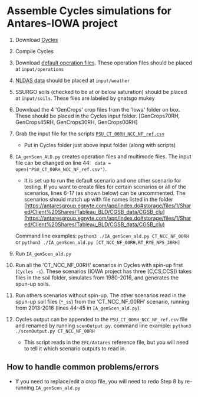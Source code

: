 # Assemble Cycles simulations for Antares-IOWA project

1. Download [Cycles](https://github.com/PSUmodeling/Cycles/releases/)
2. Compile Cycles
3. Download [default operation files](https://psu.app.box.com/folder/117602483623). These operation files should be placed at `input/operations`
4. [NLDAS data](https://psu.box.com/s/e368o112isdj1pszwtoc8c87so9g5ck2) should be placed at `input/weather`
5. SSURGO soils (checked to be at or below saturation) should be placed at `input/soils`. These files are labeled by gnatsgo mukey
6. Download the 4 'GenCrops' crop files from the 'Iowa' folder on box. These should be placed in the Cycles input folder. [GenCrops70RH, GenCrops45RH, GenCrops30RH, GenCrops00RH]
7. Grab the input file for the scripts [`PSU_CT_00RH_NCC_NF_ref.csv`](https://psu.app.box.com/folder/117603443837)
   - Put in Cycles folder just above input folder (along with scripts)
8. `IA_genScen_ALD.py` creates operation files and multimode files. The input file can be changed on line 44: ` data = open("PSU_CT_00RH_NCC_NF_ref.csv")`.
    - It is set up to run the default scenario and one other scenario for testing. If you want to create files for certain scenarios or all of the scenarios, lines 6-17 (as shown below) can be uncommented. The scenarios should match up with file names listed in the folder [https://antaresgroup.egnyte.com/app/index.do#storage/files/1/Shared/Client%20Shares/Tableau_BLD/CGSB_data/CGSB_clu](https://antaresgroup.egnyte.com/app/index.do#storage/files/1/Shared/Client%20Shares/Tableau_BLD/CGSB_data/CGSB_clu)

   Command line examples:  `python3 ./IA_genScen_ald.py CT_NCC_NF_00RH` or `python3 ./IA_genScen_ald.py [CT_NCC_NF_00RH,RT_RYE_NPS_30RH]`
    
9. Run `IA_genScen_ald.py`
10. Run all the 'CT_NCC_NF_00RH' scenarios in Cycles with spin-up first (`Cycles -s`). These scenarios (IOWA project has three [C,CS,CCS]) takes files in the soil folder, simulates from 1980-2016, and generates the spun-up soils.
11. Run others scenarios without spin-up. The other scenarios read in the spun-up soil files (`*_ss`) from the 'CT_NCC_NF_00RH' scenario, running from 2013-2016 (lines 44-45 in `IA_genScen_ald.py`).
12. Cycles output can be appended to the `PSU_CT_00RH_NCC_NF_ref.csv` file and renamed by running `scenOutput.py`. 
    command line example: `python3 ./scenOutput.py CT_NCC_NF_00RH`
    - This script reads in the `EFC/Antares` reference file, but you will need to tell it which scenario outputs to read in. 
    
## How to handle common problems/errors
- If you need to replace/edit a crop file, you will need to redo Step 8 by re-running `IA_genScen_ald.py`





